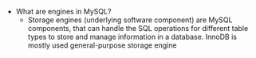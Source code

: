 - What are engines in MySQL?
  - Storage engines (underlying software component) are MySQL components, that can handle the SQL operations for different table types to store and manage information in a database. InnoDB is mostly used general-purpose storage engine